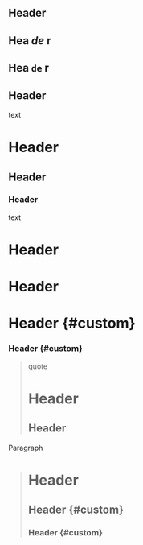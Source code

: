 Header
------

Hea *de* r
----------

Hea `de` r
----------

Header
------

text

Header
======

Header
------

### Header

text

Header
======

Header
======

Header {#custom}
================

### Header {#custom}

> quote
>
> Header
> ======
>
> Header
> ------

Paragraph

> Header
> ======
>
> Header {#custom}
> ----------------
>
> ### Header {#custom}
